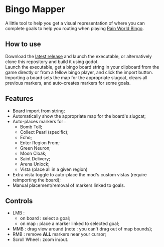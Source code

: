 # Bingo Mapper
A little tool to help you get a visual representation of where you can complete goals to help you routing when playing [Rain World Bingo](https://github.com/Nacu0021/BingoMode).

## How to use
Download the [latest release](https://github.com/Gzethicus/bingo_mapper/releases/tag/v1.0) and launch the executable, or alternatively clone this repository and build it using godot.<br>
Launch the executable, get a bingo board string in your clipboard from the game directly or from a fellow bingo player, and click the import button.<br>
Importing a board sets the map for the appropriate slugcat, clears all previous markers, and auto-creates markers for some goals.

## Features
* Board import from string;
* Automatically show the appropriate map for the board's slugcat;
* Auto-places markers for :
    * Bomb Toll;
    * Collect Pearl (specific);
    * Echo;
    * Enter Region From;
    * Green Neuron;
    * Moon Cloak;
    * Saint Delivery;
    * Arena Unlock;
    * Vista (place all in a given region)
* Extra vista toggle to auto-place the mod's custom vistas (require reimporting the board);
* Manual placement/removal of markers linked to goals.

## Controls
* LMB :
  * on board : select a goal;
  * on map : place a marker linked to selected goal;
* MMB : drag view around (note : you can't drag out of map bounds);
* RMB : remove **ALL** markers near your cursor;
* Scroll Wheel : zoom in/out.
